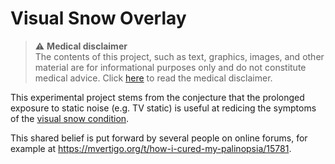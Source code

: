 # Visual Snow Overlay

> :warning: **Medical disclaimer**  
> The contents of this project, such as text, graphics, images, and other material are for informational purposes only and do not constitute medical advice. Click [here](./DISCLAIMER.md) to read the medical disclaimer.

This experimental project stems from the conjecture that the prolonged exposure to static noise (e.g. TV static) is useful at redicing the symptoms of the [visual snow condition](https://en.wikipedia.org/wiki/Visual_snow).

This shared belief is put forward by several people on online forums, for example at https://mvertigo.org/t/how-i-cured-my-palinopsia/15781.
